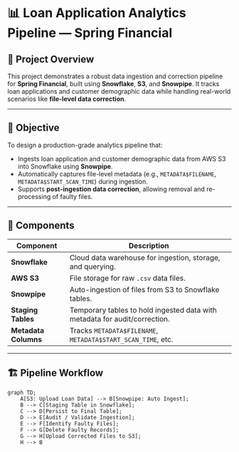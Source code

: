 # 📊 Loan Application Analytics Pipeline — Spring Financial

## 🚀 Project Overview

This project demonstrates a robust data ingestion and correction pipeline for **Spring Financial**, built using **Snowflake**, **S3**, and **Snowpipe**. It tracks loan applications and customer demographic data while handling real-world scenarios like **file-level data correction**.

---

## 🎯 Objective

To design a production-grade analytics pipeline that:

- Ingests loan application and customer demographic data from AWS S3 into Snowflake using **Snowpipe**.
- Automatically captures file-level metadata (e.g., `METADATA$FILENAME`, `METADATA$START_SCAN_TIME`) during ingestion.
- Supports **post-ingestion data correction**, allowing removal and re-processing of faulty files.

---

## 🧩 Components

| Component          | Description                                                                 |
|--------------------|-----------------------------------------------------------------------------|
| **Snowflake**      | Cloud data warehouse for ingestion, storage, and querying.                  |
| **AWS S3**         | File storage for raw `.csv` data files.                                     |
| **Snowpipe**       | Auto-ingestion of files from S3 to Snowflake tables.                        |
| **Staging Tables** | Temporary tables to hold ingested data with metadata for audit/correction.  |
| **Metadata Columns** | Tracks `METADATA$FILENAME`, `METADATA$START_SCAN_TIME`, etc.              |

---

## 🏗️ Pipeline Workflow

```mermaid
graph TD;
    A[S3: Upload Loan Data] --> B[Snowpipe: Auto Ingest];
    B --> C[Staging Table in Snowflake];
    C --> D[Persist to Final Table];
    D --> E[Audit / Validate Ingestion];
    E --> F[Identify Faulty Files];
    F --> G[Delete Faulty Records];
    G --> H[Upload Corrected Files to S3];
    H --> B






